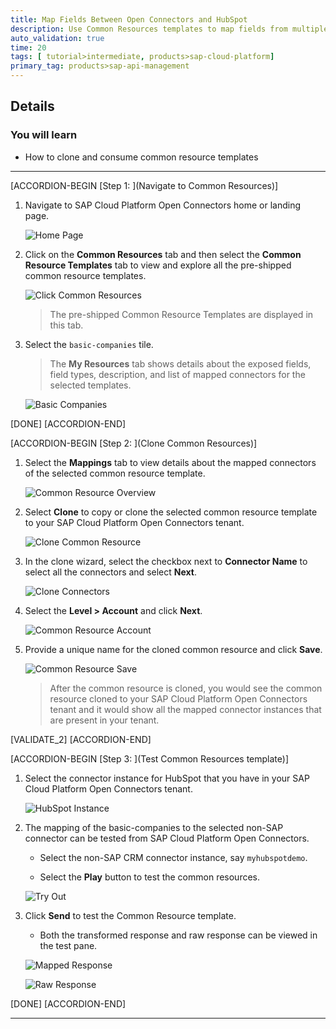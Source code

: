 ```yaml
---
title: Map Fields Between Open Connectors and HubSpot
description: Use Common Resources templates to map fields from multiple sources to a single field in Open Connectors.
auto_validation: true
time: 20
tags: [ tutorial>intermediate, products>sap-cloud-platform]
primary_tag: products>sap-api-management
---
```


## Details
### You will learn
  - How to clone and consume common resource templates

---

[ACCORDION-BEGIN [Step 1: ](Navigate to Common Resources)]
1. Navigate to SAP Cloud Platform Open Connectors home or landing page.

    ![Home Page](01-open-connectors-home.png)

2. Click on the **Common Resources** tab and then select the **Common Resource Templates** tab to view and explore all the pre-shipped common resource templates.

    ![Click Common Resources](02-click-common-resources.png)

    >The pre-shipped Common Resource Templates are displayed in this tab.

3. Select the `basic-companies` tile.

    >The **My Resources** tab shows details about the exposed fields, field types, description, and list of mapped connectors for the selected templates.

    ![Basic Companies](03-basic-companies.png)

[DONE]
[ACCORDION-END]

[ACCORDION-BEGIN [Step 2: ](Clone Common Resources)]

1. Select the **Mappings** tab to view details about the mapped connectors of the selected common resource template.

    ![Common Resource Overview](04-cr-overview.png)

2. Select **Clone** to copy or clone the selected common resource template to your SAP Cloud Platform Open Connectors tenant.

    ![Clone Common Resource](05-cr-clone.png)

3. In the clone wizard, select the checkbox next to **Connector Name** to select all the connectors and select **Next**.

    ![Clone Connectors](06-cr-clone-connectors.png  )

4. Select the **Level > Account** and click **Next**.

    ![Common Resource Account](06-CR-account.png)

5. Provide a unique name for the cloned common resource and click **Save**.

    ![Common Resource Save](07-cr-save.png)

    >After the common resource is cloned, you would see the common resource cloned to your SAP Cloud Platform Open Connectors tenant and it would show all the mapped connector instances that are present in your tenant.

[VALIDATE_2]
[ACCORDION-END]

[ACCORDION-BEGIN [Step 3: ](Test Common Resources template)]

1. Select the connector instance for HubSpot that you have in your SAP Cloud Platform Open Connectors tenant.

    ![HubSpot Instance](08-cr-hubspot-instance.png)

2. The mapping of the basic-companies to the selected non-SAP connector can be tested from SAP Cloud Platform Open Connectors.

    - Select the non-SAP CRM connector instance, say `myhubspotdemo`.

    - Select the **Play** button to test the common resources.

    ![Try Out](09-tryout-cr.png)

3. Click **Send** to test the Common Resource template.

    - Both the transformed response and raw response can be viewed in the test pane.

    ![Mapped Response](10-mapping-cr.png)

    ![Raw Response](10-raw-cr-response.png)

[DONE]
[ACCORDION-END]

---
